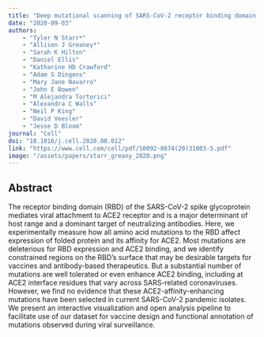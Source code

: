 ```yaml
---
title: "Deep mutational scanning of SARS-CoV-2 receptor binding domain reveals constraints on folding and ACE2 binding"
date: "2020-09-03"
authors: 
    - "Tyler N Starr*"
    - "Allison J Greaney*"
    - "Sarah K Hilton"
    - "Daniel Ellis"
    - "Katharine HD Crawford"
    - "Adam S Dingens"
    - "Mary Jane Navarro"
    - "John E Bowen"
    - "M Alejandra Tortorici"
    - "Alexandra C Walls"
    - "Neil P King"
    - "David Veesler"
    - "Jesse D Bloom"
journal: "Cell"
doi: "10.1016/j.cell.2020.08.012"
link: "https://www.cell.com/cell/pdf/S0092-8674(20)31003-5.pdf"
image: "/assets/papers/starr_greany_2020.png"
---
```


## Abstract

The receptor binding domain (RBD) of the SARS-CoV-2 spike glycoprotein mediates viral attachment to
ACE2 receptor and is a major determinant of host range and a dominant target of neutralizing antibodies.
Here, we experimentally measure how all amino acid mutations to the RBD affect expression of folded protein
and its affinity for ACE2. Most mutations are deleterious for RBD expression and ACE2 binding, and we identify constrained regions on the RBD’s surface that may be desirable targets for vaccines and antibody-based
therapeutics. But a substantial number of mutations are well tolerated or even enhance ACE2 binding,
including at ACE2 interface residues that vary across SARS-related coronaviruses. However, we find no evidence that these ACE2-affinity-enhancing mutations have been selected in current SARS-CoV-2 pandemic
isolates. We present an interactive visualization and open analysis pipeline to facilitate use of our dataset for
vaccine design and functional annotation of mutations observed during viral surveillance.

